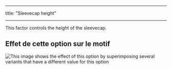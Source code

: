 - - -
title: "Sleevecap height"
- - -

This factor controls the height of the sleevecap.

## Effet de cette option sur le motif

![This image shows the effect of this option by superimposing several variants that have a different value for this option](carlton_sleevecapheight_sample.svg "Effect of this option on the pattern")
